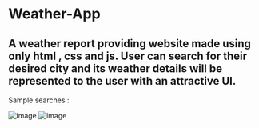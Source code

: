 ﻿ # Weather-App
A weather report providing website made using only html , css and js.
User can search for their desired city and its weather details will be represented to the user with an attractive UI.
----------------------
Sample searches :

![image](https://github.com/vanshanand34/WeatherApp/assets/145587633/36cc470d-3c55-4822-a753-8b5b66553504)
![image](https://github.com/vanshanand34/WeatherApp/assets/145587633/f776978d-cb79-4b71-a791-60f31eee6bea)
